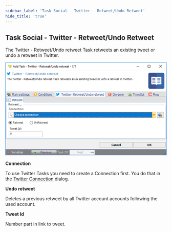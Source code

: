 ```yaml
---
sidebar_label: 'Task Social - Twitter - Retweet/Undo Retweet'
hide_title: 'true'
---
```


## Task Social - Twitter - Retweet/Undo Retweet

The Twitter - Retweet/Undo retweet Task retweets an existing tweet or undo a retweet in Twitter.

![](../../../../../static/img/tasksocialtwitterretweetundoretweet.png)

**Connection**

To use Twitter Tasks you need to create a Connection first. You do that in the [Twitter Connection](../../../server/connection-twitter) dialog.
 
**Undo retweet**

Deletes a previous retweet by all Twitter account accounts following the used account.
 
**Tweet Id**

Number part in link to tweet.